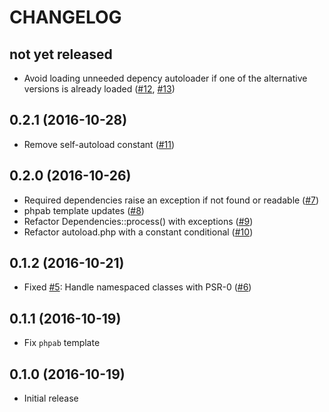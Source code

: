 # CHANGELOG

## not yet released

* Avoid loading unneeded depency autoloader if one of the alternative
  versions is already loaded
  ([#12](https://github.com/php-fedora/autoloader/issues/12),
  [#13](https://github.com/php-fedora/autoloader/pull/13))

## 0.2.1 (2016-10-28)

* Remove self-autoload constant
  ([#11](https://github.com/php-fedora/autoloader/pull/11))

## 0.2.0 (2016-10-26)

* Required dependencies raise an exception if not found or readable
  ([#7](https://github.com/php-fedora/autoloader/pull/7))
* phpab template updates
  ([#8](https://github.com/php-fedora/autoloader/pull/8))
* Refactor Dependencies::process() with exceptions
  ([#9](https://github.com/php-fedora/autoloader/pull/9))
* Refactor autoload.php with a constant conditional
  ([#10](https://github.com/php-fedora/autoloader/pull/10))

## 0.1.2 (2016-10-21)

* Fixed [#5](https://github.com/php-fedora/autoloader/issues/5):
  Handle namespaced classes with PSR-0
  ([#6](https://github.com/php-fedora/autoloader/pull/6))

## 0.1.1 (2016-10-19)

* Fix `phpab` template

## 0.1.0 (2016-10-19)

* Initial release
